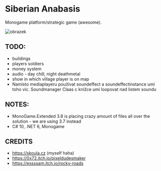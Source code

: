 ﻿# Siberian Anabasis

Monogame platform/strategic game (awesome).

![obrazek](https://user-images.githubusercontent.com/5922575/170603421-4e43bfbb-54b7-4a4a-a8b8-801adf2a7a9d.png)

## TODO:

* buildings
* players soldiers
* money system
* audio - day chill, night deathmetal
* show in which village player is on map
* Namísto mediaplayeru používat soundeffect a soundeffectinstance umí toho víc. Soundmanager Claas c knížce umí loopovat nad listem soundu

## NOTES:

* MonoGame.Extended 3.8 is placing crazy amount of files all over the solution - we are using 3.7 instead
* C# 10, .NET 6, Monogame

## CREDITS

* https://skoula.cz (myself haha)
* https://0x72.itch.io/pixeldudesmaker
* https://essssam.itch.io/rocky-roads

